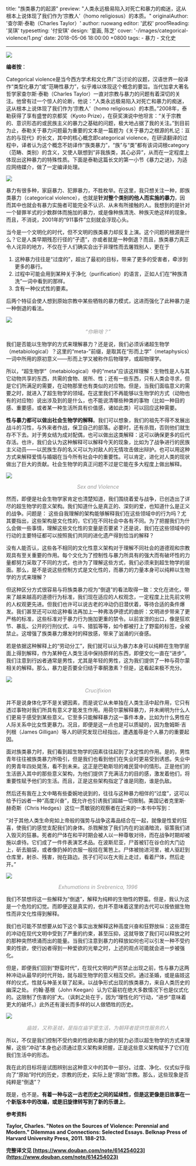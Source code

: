 title: "族类暴力的起源"
preview: "人类永远极易陷入对死亡和暴力的痴迷，这从根本上说体现了我们作为‘宗教人’（homo religiosus）的本质。"
originalAuthor: '查尔斯·泰勒（Charles Taylor）'
author: ruowang
editor: '武权'
proofReading: '吴琪'
typesetting: '付安琪'
design: '童画, 陈芝'
cover: '-/images/categorical-violence/1.png'
date: 2018-05-06 18:00:00 +0800
tags:
    - 暴力
    - 文化史

---

![](-/images/categorical-violence/1.png)

**编者按**：

Categorical violence是当今西方学术和文化界广泛讨论的议题，汉语世界一般译作“类型化暴力”或“范畴性暴力”，似乎难以体现这个概念的要旨。当代加拿大著名哲学家查尔斯·泰勒（Charles Taylor）一直对宗教与暴力的问题有着深切的关注。他曾有过一个惊人的论断，他说：“人类永远极易陷入对死亡和暴力的痴迷，这从根本上说体现了我们作为‘宗教人’（homo religiosus）的本质。”2008年，泰勒获得了享有盛誉的京都奖（Kyoto Prize），在获奖演说中他坦言：“关于宗教的、意识形态的或民族主义的暴力之基础的问题，极大地占据了我的关注。”到目前为止，泰勒关于暴力问题最为重要的文本是一篇题为《关于暴力之根源的札记：亘古的与现代》的长文，其中的核心概念即categorical violence，在研读翻译的过程中，译者认为这个概念不妨译作“族类暴力”，“族”与“类”都有该词词根category（范畴、类别）的含义，又使人联想到“非我族类，其心必异”，从而在一定程度上体现出这种暴力的特殊性质。下面是泰勒这篇长文的第一小节《暴力之谜》，为适应网络媒介，做了一定编译处理。


![](-/images/categorical-violence/2.png)

暴力有很多种，家庭暴力、犯罪暴力，不胜枚举。在这里，我只想关注一种，即族类暴力（categorical violence），也就是**针对整个类别的他人而实施的暴力**，因而其中也就会有暴力实施者可能完全不认识、从未有所接触的人。我想到的是针对一个替罪羊式的少数群体而施加的暴力，或是像种族清洗、种族灭绝这样的现象。而且，不消说，2001年的“911事件”立刻就会浮现心头。

当今是一个文明化的时代，但不文明的族类暴力却反复上演。这个问题的根源是什么？它是人类早期残忍行径的“孑遗”，亦或者就是一种倒退？而且，族类暴力真正令人诧异的地方，不仅在于人们确实会出于非理性而去屠戮别人，更在于

1. 这种暴力往往是“过度的”，超出了最初的目标，带来了更多的受害者，牵涉到更多的暴行。
2. 过程中可能会用到某种关于净化（purification）的语言，正如人们在“种族清洗”一词中看到的那样。
3. 含有一种仪式性的要素。

后两个特征会使人想到原始宗教中某些牺牲的暴力模式，这进而强化了此种暴力是一种倒退的看法。

![](-/images/categorical-violence/3.png)
_<center><font color=#999>“你瞅啥？”</font></center>_


我们是否能以生物学的方式来理解暴力？还是说，我们必须诉诸超生物学（metabiological）？这里的“meta-”前缀，是取其在“形而上学”（metaphysics）一词中所用的原初意义——形而上学又被称作后物理学，或超物理学。

所以，“超生物学”（metabiological）中的“meta”应该这样理解：生物性是人与其它动物共享的东西，共需的食物、居所、性；还有一些东西，只有人类会寻求，但是它们所满足的需要，在动物那里也有类似的对应物。但是，当我们面临意义的需要之时，就进入了超生物学的领域。在这里我们不再能够以生物学的方式（动物也有的对应物）说出涉及到的是什么，也不能说清哪些种类的事物（比如一种目的感、重要感，或者某一种生活所具有价值感，诸如此类）可以回应这种需要。

**性与暴力都可以做出社会生物学的解释**。我们可以想象，我们的祖先不得不发展出战斗的习性，与外来者作战，保卫自己的部落。必要时，还有杀戮，否则他们就生存不下去。对于男女结为成对配偶，也可以做出这类解释：这可以确保更多的后代存活。也许，我们会认为这种解释可以解释今天的现象，比如为了战争进行的民族主义动员——以民族生存的名义可以为对敌人的无情攻击做出辩护。也可以用这种方式来解释爱情与婚姻在当今所有社会中的重要性。可以肯定，进化对人类的现状做出了巨大的贡献。社会生物学的真正问题不过是它能在多大程度上做出解释。

![](-/images/categorical-violence/4.png)
_<center><font color=#999>Sex and Violence</font></center>_


然而，即便是社会生物学家肯定也清楚知道，我们围绕着爱与战争，已创造出了详尽的超生物学的意义架构。我们知道什么是真正的、深刻的爱，也知道什么是正义的战争。问题是：	这些自我理解的架构能够解释我们在这些领域中的行为吗？尤其要指出，这些架构是文化性的，它们在不同社会中各有不同。为了把握我们为什么会做一些事情，理解这些文化性的变量是否要紧？还是说，我们在这些领域中的行动的主要特征都可以按照我们共同的进化遗产得到恰当的解释？

没有人能否认，这些各不相同的文化性意义架构对于理解不同社会的道德观和宗教观具有至关重要的作用。每个文化为了控制性与暴力所具有的强大而有破坏性的力量都努力采取了不同的方式，也许为了理解这些方式，我们必须来到超生物学的层面。那么，是不是说这些控制方式是文化性的，而暴力的力量本身可以纯粹以生物学的方式来理解？

但这种区分方式很容易与将族类暴力视为“倒退”的看法取得一致：文化在进化，带来了越来越高的道德行为标准，我们现在适应的人权观念，一定程度上比先前文明的人权观更先进。但我们也许可以说古老的冲动仍旧潜伏着，等待合适的条件爆发。我们甚至还可以给这种看法再加上一种弗洛伊德式的曲折：文明进步带来了更严格的标准，这些标准对于暴力行为施加更重的禁令。以前宣泄的出口，像是狂欢节、暴乱、公开的行刑仪式、斗牛、猎狐等等，如今都被打上了野蛮的标签，全被禁止。这增强了族类暴力爆发时的释放感，带来了汹涌的兴奋感。

若是依据这种解释上的“劳动分工”，我们就可以认为暴力本身可以纯粹在生物学层面上得到解释，作为某种在人类生活中保持原样的东西，即便文化一直在“进步”。我们注意到行凶者通常是男性，尤其是年轻的男性，这为我们提供了一种与荷尔蒙相关的解释。那么，暴力是否要全归结于睾酮激素？但是，这看起来极不充分。

![](-/images/categorical-violence/5.png)
_<center><font color=#999>Crucifixion</font></center>_


并不是说身体化学不是关键因素，而是说它从未单独在人类生活中起作用，它只有透过事物对我们所具有意义才能发生作用。用荷尔蒙解释暴力，并未阐明为什么人们更易于感受到某些意义。它至多只能解释暴力这一事件本身。比如为什么男性在人际关系中比女性更暴力。况且，即便是这一点也是可以质疑的，因为詹姆斯·吉列根（James Gilligan）等人的研究发现已经指出，遭遇羞辱是个人暴力的重要起因。

面对族类暴力时，我们看到超生物学的因素往往起到了决定性的作用。是的，男性青年往往被族类暴力所吸引，但是我们也看到他们在失业时更易受到诱惑。失业中的男青年四处晃荡，看不到未来。这正是巴勒斯坦的难民营中的情形。正是他们的生活嵌入其中的那些意义架构，为他们提供了充满活力的目的感，激发着他们，将重要性赋予他们的生活。而且，正是这些架构指定了谁是同胞，谁是仇敌。

然后还有我在上文中略有些委婉地说到的，往往与这种暴力相伴的“过度”，这可以给予行凶者一种“高度兴奋”，既允许也引诱我们超越一切限制。美国记者克里斯·赫奇斯（Chris Hedges）这位一贯敏锐的观察者在近来的一本书中写到：

“对于其他人类生命宛如上帝般的强势与战争这毒品结合在一起，就像是性爱的狂喜，使我们的感觉支配我们的身体。杀戮解放了我们内在的汹涌暗流，驱策我们进入毁灭的狂暴。死者的尸体在和平时期会被人以一种尊敬对待，而在战争时期却被施以虐待。它们成了一件件表演艺术品。在波斯尼亚，尸首被钉在谷仓的大门边上，斫去脑袋，或者像扔掉的衣服一般挂在篱笆上。尸体被抛进河里，被人驱赶到仓库里，射杀、残害，抛在路边。孩子们可以在大街上走过，看着尸体，然后走开。”

![](-/images/categorical-violence/6.png)
_<center><font color=#999>Exhumations in Srebrenica, 1996</font></center>_


我们不禁想将这一些解释为“倒退”，解释为纯粹的生物性的野蛮。但是，我认为这是一个危险的幻觉。而即便这是真实的，也并不意味着这里的古代可以按依据生物性而非文化性得到解释。

我们也可能不禁想要从如下这个事实出发解释这种高度兴奋和狂野放纵：这些潜在的冲动在现代文明中受到了严重的约束，甚至压抑，这就导致了我们可以释放之时的那种突然喷涌而出的能量。当我们注意到暴力的释放如何也可以引发一种不受约束的性欲，使行凶者得到一种爱欲的光晕之时，上述的观点可能就会进一步被强化。

但是，即便我们回到“野蛮时代”，在现代文明的严厉禁止出现之前，性与暴力这两种冲动从最早的时代开始，就与超生物学的意义相互交织。通过圣婚，或是庙妓这样的仪式，性就与神圣关联了起来。以战争形式出现的族类暴力，来自人类历史的幽深之处。 约翰·基根（John Keegan）认为它最初在绝大多数情况下也是仪式化的。这限制了伤害的扩大。（讽刺之处在于，因为“理性化的”行动，“进步”意味着更大的破坏。）此外还有漫长而多样的以人做牺牲的历史。

![](-/images/categorical-violence/7.png)
_<center><font color=#999>庙妓，又称圣妓，是指在庙宇里生活，为朝拜者提供性服务的人</font></center>_


所以，不仅是我们控制不受约束的性欲和暴力欲的努力必须以超生物学的方式来理解，这些“冲动”本身也必须通过意义架构来把握，正是这些意义架构赋予了它们在我们生活中的形态。

我在此的目标将是试图辨别出这种意义中的其中一部分。过度、净化、仪式似乎指向了“原始”时代的历史，宗教的历史，实际上是“原始”宗教。那么，这些现象是否纯粹是“倒退”？

既是，也不是。**有着一种与这一古老历史之间的延续性，但是这更像是旧故事在一个新版本中的改编，或是旧旋律转写到了新的乐谱上**。


**参考资料**

**Taylor, Charles. "Notes on the Sources of Violence: Perennial and Modern." Dilemmas and Connections: Selected Essays. Belknap Press of Harvard University Press, 2011. 188-213.**

**完整译文见 [https://www.douban.com/note/614254023](https://www.douban.com/note/614254023)**